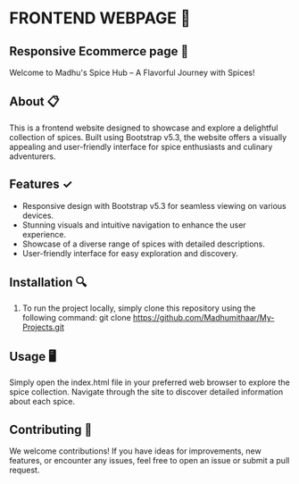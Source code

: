 # FRONTEND WEBPAGE 📁
## Responsive Ecommerce page 🛒

Welcome to Madhu's Spice Hub – A Flavorful Journey with Spices!

## About 📋
This is a frontend website designed to showcase and explore a delightful collection of spices. Built using Bootstrap v5.3, the website offers a visually appealing and user-friendly interface for spice enthusiasts and culinary adventurers.

## Features ✓
- Responsive design with Bootstrap v5.3 for seamless viewing on various devices.
- Stunning visuals and intuitive navigation to enhance the user experience.
- Showcase of a diverse range of spices with detailed descriptions.
- User-friendly interface for easy exploration and discovery.

## Installation 🔍
1. To run the project locally, simply clone this repository using the following command:
   git clone https://github.com/Madhumithaar/My-Projects.git

## Usage 🖥️
Simply open the index.html file in your preferred web browser to explore the spice collection. Navigate through the site to discover detailed information about each spice.

## Contributing 🤝
We welcome contributions! If you have ideas for improvements, new features, or encounter any issues, feel free to open an issue or submit a pull request.



